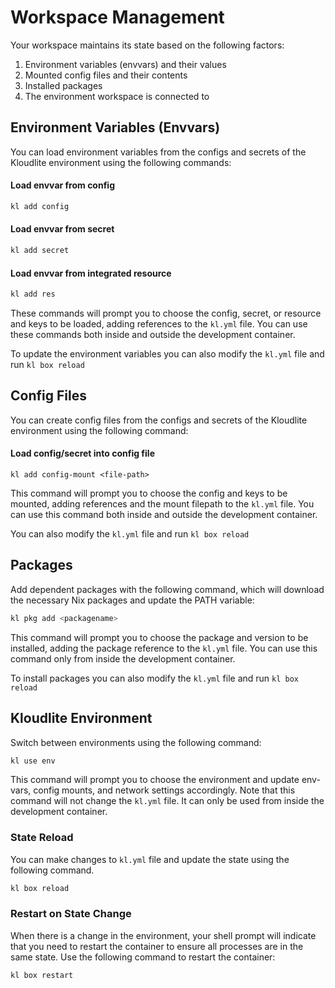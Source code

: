 # Workspace Management

Your workspace maintains its state based on the following factors:

1. Environment variables (envvars) and their values
2. Mounted config files and their contents
3. Installed packages
4. The environment workspace is connected to

## Environment Variables (Envvars)
You can load environment variables from the configs and secrets of the Kloudlite environment using the following commands:

#### Load envvar from config
```bash
kl add config
```
#### Load envvar from secret
```bash
kl add secret
```

#### Load envvar from integrated resource
```bash
kl add res
```

These commands will prompt you to choose the config, secret, or resource and keys to be loaded, adding references to the `kl.yml` file. You can use these commands both inside and outside the development container. 

To update the environment variables you can also modify the `kl.yml` file and run `kl box reload`

## Config Files
You can create config files from the configs and secrets of the Kloudlite environment using the following command:

#### Load config/secret into config file
```shell
kl add config-mount <file-path>
```

This command will prompt you to choose the config and keys to be mounted, adding references and the mount filepath to the `kl.yml` file. You can use this command both inside and outside the development container.

You can also modify the `kl.yml` file and run `kl box reload`

## Packages
Add dependent packages with the following command, which will download the necessary Nix packages and update the PATH variable:

```bash
kl pkg add <packagename>
```

This command will prompt you to choose the package and version to be installed, adding the package reference to the `kl.yml` file. You can use this command only from inside the development container. 

To install packages you can also modify the `kl.yml` file and run `kl box reload`

## Kloudlite Environment
Switch between environments using the following command:

```bash
kl use env
```

This command will prompt you to choose the environment and update env-vars, config mounts, and network settings accordingly. Note that this command will not change the `kl.yml` file. It can only be used from inside the development container.

### State Reload
You can make changes to `kl.yml` file and update the state using the following command.

```bash
kl box reload
```

### Restart on State Change
When there is a change in the environment, your shell prompt will indicate that you need to restart the container to ensure all processes are in the same state. Use the following command to restart the container:

```bash
kl box restart
```
